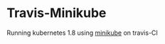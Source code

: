 # Travis-Minikube

Running kubernetes 1.8 using [minikube](https://github.com/kubernetes/minikube) on travis-CI
